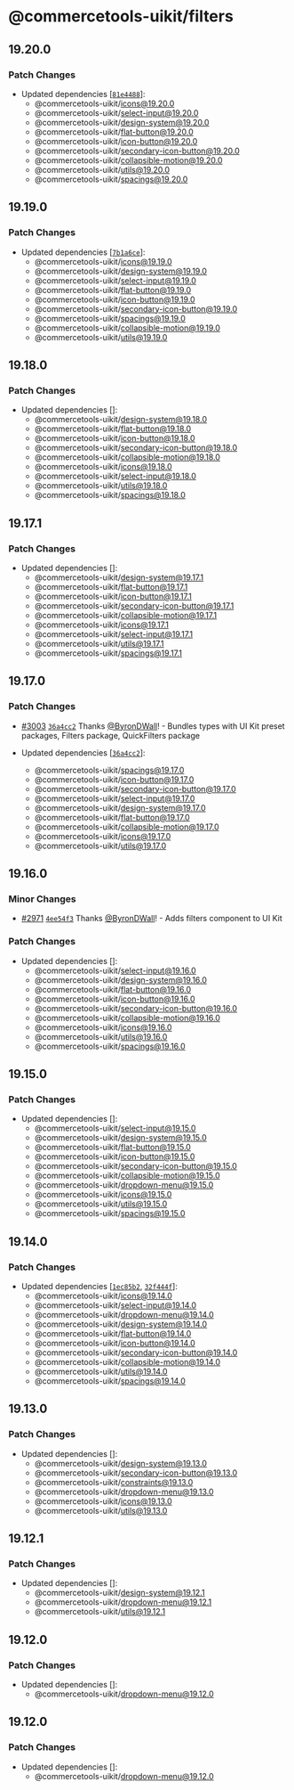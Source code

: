 # @commercetools-uikit/filters

## 19.20.0

### Patch Changes

- Updated dependencies [[`81e4488`](https://github.com/commercetools/ui-kit/commit/81e44883ec5d725708cb7f064f6d69b79da0a1ec)]:
  - @commercetools-uikit/icons@19.20.0
  - @commercetools-uikit/select-input@19.20.0
  - @commercetools-uikit/design-system@19.20.0
  - @commercetools-uikit/flat-button@19.20.0
  - @commercetools-uikit/icon-button@19.20.0
  - @commercetools-uikit/secondary-icon-button@19.20.0
  - @commercetools-uikit/collapsible-motion@19.20.0
  - @commercetools-uikit/utils@19.20.0
  - @commercetools-uikit/spacings@19.20.0

## 19.19.0

### Patch Changes

- Updated dependencies [[`7b1a6ce`](https://github.com/commercetools/ui-kit/commit/7b1a6cedff51db8bbecddab241f516490ee37428)]:
  - @commercetools-uikit/icons@19.19.0
  - @commercetools-uikit/design-system@19.19.0
  - @commercetools-uikit/select-input@19.19.0
  - @commercetools-uikit/flat-button@19.19.0
  - @commercetools-uikit/icon-button@19.19.0
  - @commercetools-uikit/secondary-icon-button@19.19.0
  - @commercetools-uikit/spacings@19.19.0
  - @commercetools-uikit/collapsible-motion@19.19.0
  - @commercetools-uikit/utils@19.19.0

## 19.18.0

### Patch Changes

- Updated dependencies []:
  - @commercetools-uikit/design-system@19.18.0
  - @commercetools-uikit/flat-button@19.18.0
  - @commercetools-uikit/icon-button@19.18.0
  - @commercetools-uikit/secondary-icon-button@19.18.0
  - @commercetools-uikit/collapsible-motion@19.18.0
  - @commercetools-uikit/icons@19.18.0
  - @commercetools-uikit/select-input@19.18.0
  - @commercetools-uikit/utils@19.18.0
  - @commercetools-uikit/spacings@19.18.0

## 19.17.1

### Patch Changes

- Updated dependencies []:
  - @commercetools-uikit/design-system@19.17.1
  - @commercetools-uikit/flat-button@19.17.1
  - @commercetools-uikit/icon-button@19.17.1
  - @commercetools-uikit/secondary-icon-button@19.17.1
  - @commercetools-uikit/collapsible-motion@19.17.1
  - @commercetools-uikit/icons@19.17.1
  - @commercetools-uikit/select-input@19.17.1
  - @commercetools-uikit/utils@19.17.1
  - @commercetools-uikit/spacings@19.17.1

## 19.17.0

### Patch Changes

- [#3003](https://github.com/commercetools/ui-kit/pull/3003) [`36a4cc2`](https://github.com/commercetools/ui-kit/commit/36a4cc2a9afa342e2aa714eaad7296dcc29a1837) Thanks [@ByronDWall](https://github.com/ByronDWall)! - Bundles types with UI Kit preset packages, Filters package, QuickFilters package

- Updated dependencies [[`36a4cc2`](https://github.com/commercetools/ui-kit/commit/36a4cc2a9afa342e2aa714eaad7296dcc29a1837)]:
  - @commercetools-uikit/spacings@19.17.0
  - @commercetools-uikit/icon-button@19.17.0
  - @commercetools-uikit/secondary-icon-button@19.17.0
  - @commercetools-uikit/select-input@19.17.0
  - @commercetools-uikit/design-system@19.17.0
  - @commercetools-uikit/flat-button@19.17.0
  - @commercetools-uikit/collapsible-motion@19.17.0
  - @commercetools-uikit/icons@19.17.0
  - @commercetools-uikit/utils@19.17.0

## 19.16.0

### Minor Changes

- [#2971](https://github.com/commercetools/ui-kit/pull/2971) [`4ee54f3`](https://github.com/commercetools/ui-kit/commit/4ee54f3965cb3454e0c0015b91f493ee3fd97d95) Thanks [@ByronDWall](https://github.com/ByronDWall)! - Adds filters component to UI Kit

### Patch Changes

- Updated dependencies []:
  - @commercetools-uikit/select-input@19.16.0
  - @commercetools-uikit/design-system@19.16.0
  - @commercetools-uikit/flat-button@19.16.0
  - @commercetools-uikit/icon-button@19.16.0
  - @commercetools-uikit/secondary-icon-button@19.16.0
  - @commercetools-uikit/collapsible-motion@19.16.0
  - @commercetools-uikit/icons@19.16.0
  - @commercetools-uikit/utils@19.16.0
  - @commercetools-uikit/spacings@19.16.0

## 19.15.0

### Patch Changes

- Updated dependencies []:
  - @commercetools-uikit/select-input@19.15.0
  - @commercetools-uikit/design-system@19.15.0
  - @commercetools-uikit/flat-button@19.15.0
  - @commercetools-uikit/icon-button@19.15.0
  - @commercetools-uikit/secondary-icon-button@19.15.0
  - @commercetools-uikit/collapsible-motion@19.15.0
  - @commercetools-uikit/dropdown-menu@19.15.0
  - @commercetools-uikit/icons@19.15.0
  - @commercetools-uikit/utils@19.15.0
  - @commercetools-uikit/spacings@19.15.0

## 19.14.0

### Patch Changes

- Updated dependencies [[`1ec85b2`](https://github.com/commercetools/ui-kit/commit/1ec85b2d8ec0dd19e3f916baf6a229c55b1a3eb4), [`32f444f`](https://github.com/commercetools/ui-kit/commit/32f444f2afc25d8728a8ca35c7bfc1d9457f0b15)]:
  - @commercetools-uikit/icons@19.14.0
  - @commercetools-uikit/select-input@19.14.0
  - @commercetools-uikit/dropdown-menu@19.14.0
  - @commercetools-uikit/design-system@19.14.0
  - @commercetools-uikit/flat-button@19.14.0
  - @commercetools-uikit/icon-button@19.14.0
  - @commercetools-uikit/secondary-icon-button@19.14.0
  - @commercetools-uikit/collapsible-motion@19.14.0
  - @commercetools-uikit/utils@19.14.0
  - @commercetools-uikit/spacings@19.14.0

## 19.13.0

### Patch Changes

- Updated dependencies []:
  - @commercetools-uikit/design-system@19.13.0
  - @commercetools-uikit/secondary-icon-button@19.13.0
  - @commercetools-uikit/constraints@19.13.0
  - @commercetools-uikit/dropdown-menu@19.13.0
  - @commercetools-uikit/icons@19.13.0
  - @commercetools-uikit/utils@19.13.0

## 19.12.1

### Patch Changes

- Updated dependencies []:
  - @commercetools-uikit/design-system@19.12.1
  - @commercetools-uikit/dropdown-menu@19.12.1
  - @commercetools-uikit/utils@19.12.1

## 19.12.0

### Patch Changes

- Updated dependencies []:
  - @commercetools-uikit/dropdown-menu@19.12.0

## 19.12.0

### Patch Changes

- Updated dependencies []:
  - @commercetools-uikit/dropdown-menu@19.12.0
